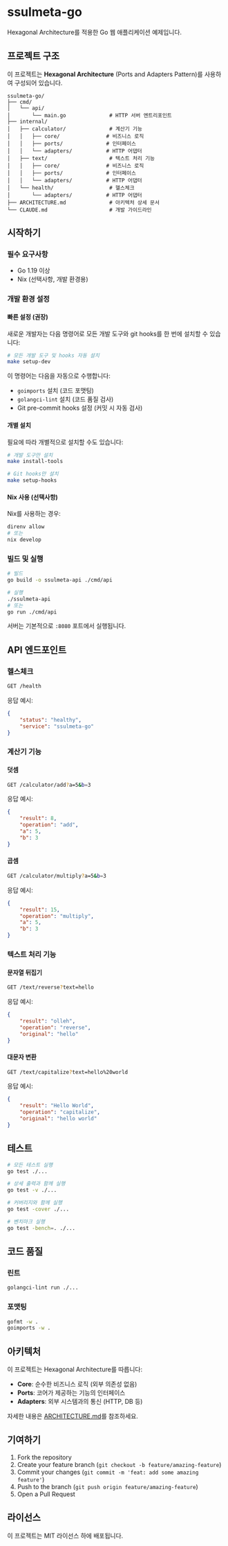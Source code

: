 # ssulmeta-go

Hexagonal Architecture를 적용한 Go 웹 애플리케이션 예제입니다.

## 프로젝트 구조

이 프로젝트는 **Hexagonal Architecture** (Ports and Adapters Pattern)를 사용하여 구성되어 있습니다.

```
ssulmeta-go/
├── cmd/
│   └── api/
│       └── main.go              # HTTP 서버 엔트리포인트
├── internal/                    
│   ├── calculator/              # 계산기 기능
│   │   ├── core/               # 비즈니스 로직
│   │   ├── ports/              # 인터페이스
│   │   └── adapters/           # HTTP 어댑터
│   ├── text/                    # 텍스트 처리 기능
│   │   ├── core/               # 비즈니스 로직
│   │   ├── ports/              # 인터페이스
│   │   └── adapters/           # HTTP 어댑터
│   └── health/                  # 헬스체크
│       └── adapters/           # HTTP 어댑터
├── ARCHITECTURE.md              # 아키텍처 상세 문서
└── CLAUDE.md                    # 개발 가이드라인
```

## 시작하기

### 필수 요구사항

- Go 1.19 이상
- Nix (선택사항, 개발 환경용)

### 개발 환경 설정

#### 빠른 설정 (권장)

새로운 개발자는 다음 명령어로 모든 개발 도구와 git hooks를 한 번에 설치할 수 있습니다:

```bash
# 모든 개발 도구 및 hooks 자동 설치
make setup-dev
```

이 명령어는 다음을 자동으로 수행합니다:
- `goimports` 설치 (코드 포맷팅)
- `golangci-lint` 설치 (코드 품질 검사)
- Git pre-commit hooks 설정 (커밋 시 자동 검사)

#### 개별 설치

필요에 따라 개별적으로 설치할 수도 있습니다:

```bash
# 개발 도구만 설치
make install-tools

# Git hooks만 설치
make setup-hooks
```

#### Nix 사용 (선택사항)

Nix를 사용하는 경우:
```bash
direnv allow
# 또는
nix develop
```

### 빌드 및 실행

```bash
# 빌드
go build -o ssulmeta-api ./cmd/api

# 실행
./ssulmeta-api
# 또는
go run ./cmd/api
```

서버는 기본적으로 `:8080` 포트에서 실행됩니다.

## API 엔드포인트

### 헬스체크
```bash
GET /health
```

응답 예시:
```json
{
    "status": "healthy",
    "service": "ssulmeta-go"
}
```

### 계산기 기능

#### 덧셈
```bash
GET /calculator/add?a=5&b=3
```

응답 예시:
```json
{
    "result": 8,
    "operation": "add",
    "a": 5,
    "b": 3
}
```

#### 곱셈
```bash
GET /calculator/multiply?a=5&b=3
```

응답 예시:
```json
{
    "result": 15,
    "operation": "multiply",
    "a": 5,
    "b": 3
}
```

### 텍스트 처리 기능

#### 문자열 뒤집기
```bash
GET /text/reverse?text=hello
```

응답 예시:
```json
{
    "result": "olleh",
    "operation": "reverse",
    "original": "hello"
}
```

#### 대문자 변환
```bash
GET /text/capitalize?text=hello%20world
```

응답 예시:
```json
{
    "result": "Hello World",
    "operation": "capitalize",
    "original": "hello world"
}
```

## 테스트

```bash
# 모든 테스트 실행
go test ./...

# 상세 출력과 함께 실행
go test -v ./...

# 커버리지와 함께 실행
go test -cover ./...

# 벤치마크 실행
go test -bench=. ./...
```

## 코드 품질

### 린트
```bash
golangci-lint run ./...
```

### 포맷팅
```bash
gofmt -w .
goimports -w .
```

## 아키텍처

이 프로젝트는 Hexagonal Architecture를 따릅니다:

- **Core**: 순수한 비즈니스 로직 (외부 의존성 없음)
- **Ports**: 코어가 제공하는 기능의 인터페이스
- **Adapters**: 외부 시스템과의 통신 (HTTP, DB 등)

자세한 내용은 [ARCHITECTURE.md](./ARCHITECTURE.md)를 참조하세요.

## 기여하기

1. Fork the repository
2. Create your feature branch (`git checkout -b feature/amazing-feature`)
3. Commit your changes (`git commit -m 'feat: add some amazing feature'`)
4. Push to the branch (`git push origin feature/amazing-feature`)
5. Open a Pull Request

## 라이선스

이 프로젝트는 MIT 라이선스 하에 배포됩니다.